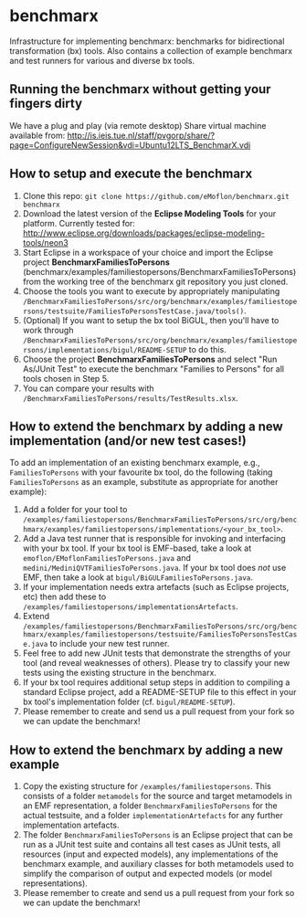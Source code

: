# benchmarx
Infrastructure for implementing benchmarx: benchmarks for bidirectional transformation (bx) tools.   Also contains a collection of example benchmarx and test runners for various and diverse bx tools.

## Running the benchmarx without getting your fingers dirty

We have a plug and play (via remote desktop) Share virtual machine available from:  http://is.ieis.tue.nl/staff/pvgorp/share/?page=ConfigureNewSession&vdi=Ubuntu12LTS_BenchmarX.vdi

## How to setup and execute the benchmarx

1.  Clone this repo:  `git clone https://github.com/eMoflon/benchmarx.git benchmarx` 
2.  Download the latest version of the **Eclipse Modeling Tools**  for your platform.  Currently tested for: http://www.eclipse.org/downloads/packages/eclipse-modeling-tools/neon3
3.  Start Eclipse in a workspace of your choice and import the Eclipse project **BenchmarxFamiliesToPersons** (benchmarx/examples/familiestopersons/BenchmarxFamiliesToPersons) from the working tree of the benchmarx git repository you just cloned.   
4.  Choose the tools you want to execute by appropriately manipulating `/BenchmarxFamiliesToPersons/src/org/benchmarx/examples/familiestopersons/testsuite/FamiliesToPersonsTestCase.java/tools()`.
5.  (Optional) If you want to setup the bx tool BiGUL, then you'll have to work through `/BenchmarxFamiliesToPersons/src/org/benchmarx/examples/familiestopersons/implementations/bigul/README-SETUP` to do this.
6.  Choose the project **BenchmarxFamiliesToPersons** and select "Run As/JUnit Test" to execute the benchmarx "Families to Persons" for all tools chosen in Step 5.
7.  You can compare your results with `/BenchmarxFamiliesToPersons/results/TestResults.xlsx`.


## How to extend the benchmarx by adding a new implementation (and/or new test cases!)

To add an implementation of an existing benchmarx example, e.g., `FamiliesToPersons` with your favourite bx tool, do the following (taking `FamiliesToPersons` as an example, substitute as appropriate for another example):

1.  Add a folder for your tool to `/examples/familiestopersons/BenchmarxFamiliesToPersons/src/org/benchmarx/examples/familiestopersons/implementations/<your_bx_tool>`.
2.  Add a Java test runner that is responsible for invoking and interfacing with your bx tool.  If your bx tool is EMF-based, take a look at `emoflon/EMoflonFamiliesToPersons.java` and `medini/MediniQVTFamiliesToPersons.java`.  If your bx tool does _not_ use EMF, then take a look at `bigul/BiGULFamiliesToPersons.java`.
3.  If your implementation needs extra artefacts (such as Eclipse projects, etc) then add these to `/examples/familiestopersons/implementationsArtefacts`.
4.  Extend `/examples/familiestopersons/BenchmarxFamiliesToPersons/src/org/benchmarx/examples/familiestopersons/testsuite/FamiliesToPersonsTestCase.java` to include your new test runner.
5.  Feel free to add new JUnit tests that demonstrate the strengths of your tool (and reveal weaknesses of others).  Please try to classify your new tests using the existing structure in the benchmarx.
6.  If your bx tool requires additional setup steps in addition to compiling a standard Eclipse project, add a README-SETUP file to this effect in your bx tool's implementation folder (cf. `bigul/README-SETUP`). 
7.  Please remember to create and send us a pull request from your fork so we can update the benchmarx!


## How to extend the benchmarx by adding a new example

1.  Copy the existing structure for `/examples/familiestopersons`.  This consists of a folder `metamodels` for the source and target metamodels in an EMF representation, a folder `BenchmarxFamiliesToPersons` for the actual testsuite, and a folder `implementationArtefacts` for any further implementation artefacts.
2.  The folder `BenchmarxFamiliesToPersons` is an Eclipse project that can be run as a JUnit test suite and contains all test cases as JUnit tests, all resources (input and expected models), any implementations of the benchmarx example, and auxiliary classes for both metamodels used to simplify the comparison of output and expected models (or model representations).
3.  Please remember to create and send us a pull request from your fork so we can update the benchmarx!
